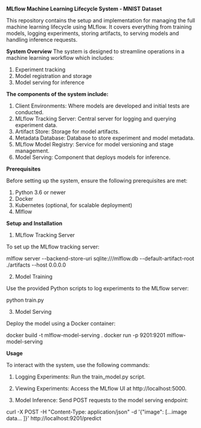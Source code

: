 **MLflow Machine Learning Lifecycle System - MNIST Dataset**

This repository contains the setup and implementation for managing the full machine learning lifecycle using MLflow. It covers everything from training models, logging experiments, storing artifacts, to serving models and handling inference requests.

**System Overview**
The system is designed to streamline operations in a machine learning workflow which includes:

1. Experiment tracking
2. Model registration and storage
3. Model serving for inference

**The components of the system include:**

1. Client Environments: Where models are developed and initial tests are conducted.
2. MLflow Tracking Server: Central server for logging and querying experiment data.
3. Artifact Store: Storage for model artifacts.
4. Metadata Database: Database to store experiment and model metadata.
5. MLflow Model Registry: Service for model versioning and stage management.
6. Model Serving: Component that deploys models for inference.

**Prerequisites**

Before setting up the system, ensure the following prerequisites are met:

1. Python 3.6 or newer
2. Docker
3. Kubernetes (optional, for scalable deployment)
4. Mlflow

**Setup and Installation**

1. MLflow Tracking Server

To set up the MLflow tracking server:

mlflow server --backend-store-uri sqlite:///mlflow.db --default-artifact-root ./artifacts --host 0.0.0.0

2. Model Training

Use the provided Python scripts to log experiments to the MLflow server:

python train.py

3. Model Serving

Deploy the model using a Docker container:

docker build -t mlflow-model-serving .
docker run -p 9201:9201 mlflow-model-serving

**Usage**

To interact with the system, use the following commands:

1. Logging Experiments: Run the train_model.py script.

2. Viewing Experiments: Access the MLflow UI at http://localhost:5000.

3. Model Inference: Send POST requests to the model serving endpoint:

curl -X POST -H "Content-Type: application/json" -d '{"image": [...image data... ]}' http://localhost:9201/predict


